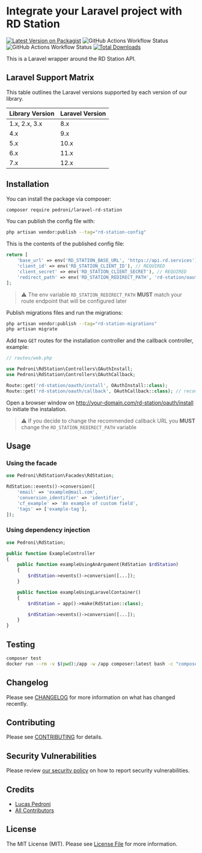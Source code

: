 # Integrate your Laravel project with RD Station

[![Latest Version on Packagist](https://img.shields.io/packagist/v/pedroni/laravel-rd-station.svg?style=flat-square)](https://packagist.org/packages/pedroni/laravel-rd-station)
![GitHub Actions Workflow Status](https://img.shields.io/github/actions/workflow/status/pedroni/laravel-rd-station/.github%2Fworkflows%2Frun-tests.yml)
![GitHub Actions Workflow Status](https://img.shields.io/github/actions/workflow/status/pedroni/laravel-rd-station/.github%2Fworkflows%2Fphpstan.yml?label=phpstan)
[![Total Downloads](https://img.shields.io/packagist/dt/pedroni/laravel-rd-station.svg?style=flat-square)](https://packagist.org/packages/pedroni/laravel-rd-station)

This is a Laravel wrapper around the RD Station API.

## Laravel Support Matrix

This table outlines the Laravel versions supported by each version of our library.

| Library Version | Laravel Version |
| --------------- | --------------- |
| 1.x, 2.x, 3.x   | 8.x             |
| 4.x             | 9.x             |
| 5.x             | 10.x            |
| 6.x             | 11.x            |
| 7.x             | 12.x            |

## Installation

You can install the package via composer:

```bash
composer require pedroni/laravel-rd-station
```

You can publish the config file with:

```bash
php artisan vendor:publish --tag="rd-station-config"
```

This is the contents of the published config file:

```php
return [
    'base_url' => env('RD_STATION_BASE_URL', 'https://api.rd.services'),
    'client_id' => env('RD_STATION_CLIENT_ID'), // REQUIRED
    'client_secret' => env('RD_STATION_CLIENT_SECRET'), // REQUIRED
    'redirect_path' => env('RD_STATION_REDIRECT_PATH', 'rd-station/oauth/callback'),
];
```

> ⚠️ The env variable `RD_STATION_REDIRECT_PATH` **MUST** match your route endpoint that will be configured later

Publish migrations files and run the migrations:

```bash
php artisan vendor:publish --tag="rd-station-migrations"
php artisan migrate
```

Add two `GET` routes for the installation controller and the callback controller, example:

```php
// routes/web.php

use Pedroni\RdStation\Controllers\OAuthInstall;
use Pedroni\RdStation\Controllers\OAuthCallback;

Route::get('rd-station/oauth/install', OAuthInstall::class);
Route::get('rd-station/oauth/callback', OAuthCallback::class); // recommended
```

Open a browser window on http://your-domain.com/rd-station/oauth/install to initiate the instalation.

> ⚠️ If you decide to change the recommended callback URL you **MUST** change the `RD_STATION_REDIRECT_PATH` variable

## Usage

### Using the facade

```php
use Pedroni\RdStation\Facades\RdStation;

RdStation::events()->conversion([
    'email' => 'example@mail.com',
    'conversion_identifier' => 'identifier',
    'cf_example' => 'An example of custom field',
    'tags' => ['example-tag'],
]);
```

### Using dependency injection

```php
use Pedroni\RdStation;

public function ExampleController
{
    public function exampleUsingAnArgument(RdStation $rdStation)
    {
        $rdStation->events()->conversion([...]);
    }

    public function exampleUsingLaravelContainer()
    {
        $rdStation = app()->make(RdStation::class);

        $rdStation->events()->conversion([...]);
    }
}

```

## Testing

```bash
composer test
docker run --rm -v $(pwd):/app -w /app composer:latest bash -c "composer install && vendor/bin/pest"
```

## Changelog

Please see [CHANGELOG](CHANGELOG.md) for more information on what has changed recently.

## Contributing

Please see [CONTRIBUTING](.github/CONTRIBUTING.md) for details.

## Security Vulnerabilities

Please review [our security policy](../../security/policy) on how to report security vulnerabilities.

## Credits

-   [Lucas Pedroni](https://github.com/pedroni)
-   [All Contributors](../../contributors)

## License

The MIT License (MIT). Please see [License File](LICENSE.md) for more information.
